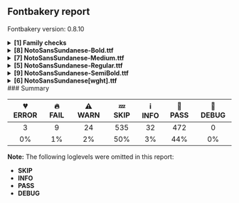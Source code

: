 ## Fontbakery report

Fontbakery version: 0.8.10

<details><summary><b>[1] Family checks</b></summary><div><details><summary>🔥 <b>FAIL:</b> Checking all files are in the same directory. (<a href="https://font-bakery.readthedocs.io/en/stable/fontbakery/profiles/universal.html#com.google.fonts/check/family/single_directory">com.google.fonts/check/family/single_directory</a>)</summary><div>


* 🔥 **FAIL** Not all fonts passed in the command line are in the same directory. This may lead to bad results as the tool will interpret all font files as belonging to a single font family. The detected directories are: ['fonts/NotoSansSundanese/googlefonts/ttf', 'fonts/NotoSansSundanese/googlefonts/variable-ttf'] [code: single-directory]
</div></details><br></div></details><details><summary><b>[8] NotoSansSundanese-Bold.ttf</b></summary><div><details><summary>🔥 <b>FAIL:</b> Checking font version fields (head and name table). (<a href="https://font-bakery.readthedocs.io/en/stable/fontbakery/profiles/head.html#com.google.fonts/check/font_version">com.google.fonts/check/font_version</a>)</summary><div>


* 🔥 **FAIL** head version is "2.00301" while name version string (for platform 3, encoding 1) is "Version 2.002; ttfautohint (v1.8.4.7-5d5b)". [code: mismatch]
</div></details><details><summary>🔥 <b>FAIL:</b> Check that texts shape as per expectation (<a href="https://font-bakery.readthedocs.io/en/stable/fontbakery/profiles/<Section: Shaping Checks>.html#com.google.fonts/check/shaping/regression">com.google.fonts/check/shaping/regression</a>)</summary><div>


* 🔥 **FAIL** qa/shaping_tests/sundanese.json: Expected and actual shaping not matching
<div class="shaping">


<style type="text/css">
    @font-face {font-family: "TestFont"; src: url(../../fonts/NotoSansSundanese/googlefonts/ttf/NotoSansSundanese-Bold.ttf);}
    .tf { font-family: "TestFont"; }
    .shaping pre { font-size: 1.2rem; }
    .shaping li {
        font-size: 1.2rem;
        border-top: 1px solid #ddd;
        padding: 12px;
        margin-top: 12px;
    }
    .shaping-svg {
        height: 100px;
        margin: 10px;
        transform: matrix(1, 0, 0, -1, 0, 0);
    }
</style>

<h4>qa/shaping_tests/sundanese.json: Expected and actual shaping not matching</h4>


</div>
<div class="shaping">

<li>Shaping did not match: <span class="tf">ᮓᮥᮑ ᮒᮨᮂᮞᮤᮖᮒ᮪ᮔ</span> (Attachments and spacing)</li>


<pre>Expected: uni1B93=0+712|uni1BA5=0@118,0+0|uni1B91=2+1077|space=3+260|uni1B92=4+861|uni1BA8=4@-176,30+0|uni1B82=4+387|uni1B9E=7+797|uni1BA4=7@-116,30+0|uni1B96=9+793|uni1B92=10+861|uni1BAA=10+264|uni1B94=12+721</pre>



<pre>Got     : uni1B93=0+890|uni1BA5=0@-60,0+0|uni1B91=2+1073|space=3+260|uni1B92=4+978|uni1BA8=4@-293,30+0|uni1B82=4+425|uni1B9E=7+860|uni1BA4=7@-179,30+0|uni1B96=9+849|uni1B92=10+978|uni1BAA=10+290|uni1B94=12+770</pre>



<pre>                    ^^^           ^^^                  ^                        ++            ^^^                ^^^           ^^^             ^^                ^ +             ++             ^^             ^^
</pre>


Got: <svg class="shaping-svg" xmlns="http://www.w3.org/2000/svg" viewBox="0 0 7373 2437" transform="matrix(1 0 0 -1 0 0)">
<path d="M-22.0,0.0L214.0,714.0L672.0,714.0L625.0,555.0L347.0,555.0L217.0,163.0L367.0,163.0L454.0,419.0L714.0,419.0L860.0,0.0L665.0,0.0L575.0,257.0L493.0,0.0L-22.0,0.0Z"  transform="translate(0, 868)"/>
<path d="M-505.0,-248.0L-452.0,-111.0L-554.0,-111.0L-554.0,-40.0L-342.0,-40.0L-424.0,-248.0L-505.0,-248.0Z"  transform="translate(830, 868)"/>
<path d="M35.0,0.0L218.0,555.0L10.0,555.0L63.0,714.0L455.0,714.0L272.0,159.0L401.0,159.0L506.0,474.0L645.0,474.0L788.0,245.0L896.0,565.0L728.0,565.0L712.0,519.0L530.0,519.0L593.0,714.0L1130.0,714.0L892.0,0.0L740.0,0.0L611.0,216.0L540.0,0.0L35.0,0.0Z"  transform="translate(890, 868)"/>
<path d=""  transform="translate(1963, 868)"/>
<path d="M13.0,0.0L140.0,377.0L9.0,377.0L62.0,536.0L380.0,536.0L253.0,159.0L360.0,159.0L540.0,714.0L727.0,714.0L669.0,536.0L992.0,536.0L816.0,0.0L628.0,0.0L751.0,377.0L617.0,377.0L493.0,0.0L13.0,0.0Z"  transform="translate(2223, 868)"/>
<path d="M-291.0,756.0L-426.0,990.0L-325.0,990.0L-248.0,848.0L-171.0,990.0L-70.0,990.0L-205.0,756.0L-291.0,756.0Z"  transform="translate(2908, 898)"/>
<path d="M81.0,0.0L-12.0,284.0L90.0,284.0L183.0,0.0L81.0,0.0ZM246.0,0.0L153.0,284.0L255.0,284.0L348.0,0.0L246.0,0.0Z"  transform="translate(3201, 868)"/>
<path d="M484.0,0.0L564.0,238.0L464.0,238.0L517.0,397.0L617.0,397.0L671.0,555.0L472.0,555.0L525.0,714.0L909.0,714.0L803.0,397.0L893.0,397.0L840.0,238.0L750.0,238.0L671.0,0.0L484.0,0.0ZM42.0,0.0L122.0,238.0L23.0,238.0L76.0,397.0L175.0,397.0L229.0,555.0L28.0,555.0L81.0,714.0L467.0,714.0L361.0,397.0L451.0,397.0L398.0,238.0L308.0,238.0L229.0,0.0L42.0,0.0Z"  transform="translate(3626, 868)"/>
<path d="M-246.0,742.0L-417.0,788.0L-399.0,858.0L-307.0,845.0L-271.0,927.0L-397.0,927.0L-397.0,1005.0L-146.0,1005.0L-246.0,742.0Z"  transform="translate(4307, 898)"/>
<path d="M58.0,0.0L240.0,555.0L45.0,555.0L98.0,714.0L473.0,714.0L290.0,163.0L544.0,163.0L726.0,714.0L906.0,714.0L670.0,0.0L58.0,0.0Z"  transform="translate(4486, 868)"/>
<path d="M13.0,0.0L140.0,377.0L9.0,377.0L62.0,536.0L380.0,536.0L253.0,159.0L360.0,159.0L540.0,714.0L727.0,714.0L669.0,536.0L992.0,536.0L816.0,0.0L628.0,0.0L751.0,377.0L617.0,377.0L493.0,0.0L13.0,0.0Z"  transform="translate(5335, 868)"/>
<path d="M127.0,-153.0Q98.0,-153.0 70.0,-146.0Q42.0,-139.0 23.5,-121.0Q5.0,-103.0 5.0,-71.0Q5.0,-33.0 30.5,-6.0Q56.0,21.0 91.0,49.0Q120.0,72.0 139.0,89.5Q158.0,107.0 158.0,123.0Q158.0,143.0 131.5,153.0Q105.0,163.0 25.0,163.0L-14.0,163.0L2.0,211.0L81.0,271.0L-20.0,271.0L8.0,349.0L239.0,349.0L239.0,302.0L143.0,222.0Q166.0,219.0 190.5,208.0Q215.0,197.0 231.5,176.5Q248.0,156.0 248.0,124.0Q248.0,88.0 228.0,62.0Q208.0,36.0 182.0,16.0Q151.0,-9.0 127.5,-27.5Q104.0,-46.0 104.0,-60.0Q104.0,-78.0 146.0,-78.0Q172.0,-78.0 196.5,-69.5Q221.0,-61.0 236.0,-53.0L258.0,-117.0Q230.0,-133.0 195.5,-143.0Q161.0,-153.0 127.0,-153.0Z"  transform="translate(6313, 868)"/>
<path d="M143.0,0.0L326.0,555.0L50.0,555.0L102.0,714.0L569.0,714.0L388.0,169.0L770.0,169.0L715.0,0.0L143.0,0.0Z"  transform="translate(6603, 868)"/>
</svg>
 Expected: <svg class="shaping-svg" xmlns="http://www.w3.org/2000/svg" viewBox="0 0 6733 2437" transform="matrix(1 0 0 -1 0 0)">
<path d="M-22.0,0.0L214.0,714.0L672.0,714.0L625.0,555.0L347.0,555.0L217.0,163.0L367.0,163.0L454.0,419.0L714.0,419.0L860.0,0.0L665.0,0.0L575.0,257.0L493.0,0.0L-22.0,0.0Z"  transform="translate(0, 868)"/>
<path d="M-505.0,-248.0L-452.0,-111.0L-554.0,-111.0L-554.0,-40.0L-342.0,-40.0L-424.0,-248.0L-505.0,-248.0Z"  transform="translate(830, 868)"/>
<path d="M35.0,0.0L218.0,555.0L10.0,555.0L63.0,714.0L455.0,714.0L272.0,159.0L401.0,159.0L506.0,474.0L645.0,474.0L788.0,245.0L896.0,565.0L728.0,565.0L712.0,519.0L530.0,519.0L593.0,714.0L1130.0,714.0L892.0,0.0L740.0,0.0L611.0,216.0L540.0,0.0L35.0,0.0Z"  transform="translate(712, 868)"/>
<path d=""  transform="translate(1789, 868)"/>
<path d="M13.0,0.0L140.0,377.0L9.0,377.0L62.0,536.0L380.0,536.0L253.0,159.0L360.0,159.0L540.0,714.0L727.0,714.0L669.0,536.0L992.0,536.0L816.0,0.0L628.0,0.0L751.0,377.0L617.0,377.0L493.0,0.0L13.0,0.0Z"  transform="translate(2049, 868)"/>
<path d="M-291.0,756.0L-426.0,990.0L-325.0,990.0L-248.0,848.0L-171.0,990.0L-70.0,990.0L-205.0,756.0L-291.0,756.0Z"  transform="translate(2734, 898)"/>
<path d="M81.0,0.0L-12.0,284.0L90.0,284.0L183.0,0.0L81.0,0.0ZM246.0,0.0L153.0,284.0L255.0,284.0L348.0,0.0L246.0,0.0Z"  transform="translate(2910, 868)"/>
<path d="M484.0,0.0L564.0,238.0L464.0,238.0L517.0,397.0L617.0,397.0L671.0,555.0L472.0,555.0L525.0,714.0L909.0,714.0L803.0,397.0L893.0,397.0L840.0,238.0L750.0,238.0L671.0,0.0L484.0,0.0ZM42.0,0.0L122.0,238.0L23.0,238.0L76.0,397.0L175.0,397.0L229.0,555.0L28.0,555.0L81.0,714.0L467.0,714.0L361.0,397.0L451.0,397.0L398.0,238.0L308.0,238.0L229.0,0.0L42.0,0.0Z"  transform="translate(3297, 868)"/>
<path d="M-246.0,742.0L-417.0,788.0L-399.0,858.0L-307.0,845.0L-271.0,927.0L-397.0,927.0L-397.0,1005.0L-146.0,1005.0L-246.0,742.0Z"  transform="translate(3978, 898)"/>
<path d="M58.0,0.0L240.0,555.0L45.0,555.0L98.0,714.0L473.0,714.0L290.0,163.0L544.0,163.0L726.0,714.0L906.0,714.0L670.0,0.0L58.0,0.0Z"  transform="translate(4094, 868)"/>
<path d="M13.0,0.0L140.0,377.0L9.0,377.0L62.0,536.0L380.0,536.0L253.0,159.0L360.0,159.0L540.0,714.0L727.0,714.0L669.0,536.0L992.0,536.0L816.0,0.0L628.0,0.0L751.0,377.0L617.0,377.0L493.0,0.0L13.0,0.0Z"  transform="translate(4887, 868)"/>
<path d="M127.0,-153.0Q98.0,-153.0 70.0,-146.0Q42.0,-139.0 23.5,-121.0Q5.0,-103.0 5.0,-71.0Q5.0,-33.0 30.5,-6.0Q56.0,21.0 91.0,49.0Q120.0,72.0 139.0,89.5Q158.0,107.0 158.0,123.0Q158.0,143.0 131.5,153.0Q105.0,163.0 25.0,163.0L-14.0,163.0L2.0,211.0L81.0,271.0L-20.0,271.0L8.0,349.0L239.0,349.0L239.0,302.0L143.0,222.0Q166.0,219.0 190.5,208.0Q215.0,197.0 231.5,176.5Q248.0,156.0 248.0,124.0Q248.0,88.0 228.0,62.0Q208.0,36.0 182.0,16.0Q151.0,-9.0 127.5,-27.5Q104.0,-46.0 104.0,-60.0Q104.0,-78.0 146.0,-78.0Q172.0,-78.0 196.5,-69.5Q221.0,-61.0 236.0,-53.0L258.0,-117.0Q230.0,-133.0 195.5,-143.0Q161.0,-153.0 127.0,-153.0Z"  transform="translate(5748, 868)"/>
<path d="M143.0,0.0L326.0,555.0L50.0,555.0L102.0,714.0L569.0,714.0L388.0,169.0L770.0,169.0L715.0,0.0L143.0,0.0Z"  transform="translate(6012, 868)"/>
</svg>


</div> [code: shaping-regression]
</div></details><details><summary>⚠ <b>WARN:</b> Ensure fonts have ScriptLangTags declared on the 'meta' table. (<a href="https://font-bakery.readthedocs.io/en/stable/fontbakery/profiles/googlefonts.html#com.google.fonts/check/meta/script_lang_tags">com.google.fonts/check/meta/script_lang_tags</a>)</summary><div>


* ⚠ **WARN** This font file does not have a 'meta' table. [code: lacks-meta-table]
</div></details><details><summary>⚠ <b>WARN:</b> Check font contains no unreachable glyphs (<a href="https://font-bakery.readthedocs.io/en/stable/fontbakery/profiles/universal.html#com.google.fonts/check/unreachable_glyphs">com.google.fonts/check/unreachable_glyphs</a>)</summary><div>


* ⚠ **WARN** The following glyphs could not be reached by codepoint or substitution rules:

	- uni00A0.1
 [code: unreachable-glyphs]
</div></details><details><summary>⚠ <b>WARN:</b> Check if each glyph has the recommended amount of contours. (<a href="https://font-bakery.readthedocs.io/en/stable/fontbakery/profiles/universal.html#com.google.fonts/check/contour_count">com.google.fonts/check/contour_count</a>)</summary><div>


* ⚠ **WARN** This check inspects the glyph outlines and detects the total number of contours in each of them. The expected values are infered from the typical ammounts of contours observed in a large collection of reference font families. The divergences listed below may simply indicate a significantly different design on some of your glyphs. On the other hand, some of these may flag actual bugs in the font such as glyphs mapped to an incorrect codepoint. Please consider reviewing the design and codepoint assignment of these to make sure they are correct.

The following glyphs do not have the recommended number of contours:

	- Glyph name: aogonek	Contours detected: 3	Expected: 2

	- Glyph name: uogonek	Contours detected: 2	Expected: 1

	- Glyph name: aogonek	Contours detected: 3	Expected: 2 

	- And Glyph name: uogonek	Contours detected: 2	Expected: 1
 [code: contour-count]
</div></details><details><summary>⚠ <b>WARN:</b> Are there any misaligned on-curve points? (<a href="https://font-bakery.readthedocs.io/en/stable/fontbakery/profiles/<Section: Outline Correctness Checks>.html#com.google.fonts/check/outline_alignment_miss">com.google.fonts/check/outline_alignment_miss</a>)</summary><div>


* ⚠ **WARN** The following glyphs have on-curve points which have potentially incorrect y coordinates:

	* numbersign (U+0023): X=236.0,Y=713.0 (should be at cap-height 714?)

	* numbersign (U+0023): X=343.0,Y=713.0 (should be at cap-height 714?)

	* numbersign (U+0023): X=440.0,Y=713.0 (should be at cap-height 714?)

	* numbersign (U+0023): X=545.0,Y=713.0 (should be at cap-height 714?)

	* six (U+0036): X=489.0,Y=715.0 (should be at cap-height 714?)

	* C (U+0043): X=482.0,Y=-1.0 (should be at baseline 0?)

	* G (U+0047): X=527.5,Y=1.0 (should be at baseline 0?)

	* G (U+0047): X=543.0,Y=712.0 (should be at cap-height 714?)

	* c (U+0063): X=394.5,Y=-0.5 (should be at baseline 0?)

	* e (U+0065): X=432.5,Y=-0.5 (should be at baseline 0?) 

	* And 63 more.

Use -F or --full-lists to disable shortening of long lists. [code: found-misalignments]
</div></details><details><summary>⚠ <b>WARN:</b> Are any segments inordinately short? (<a href="https://font-bakery.readthedocs.io/en/stable/fontbakery/profiles/<Section: Outline Correctness Checks>.html#com.google.fonts/check/outline_short_segments">com.google.fonts/check/outline_short_segments</a>)</summary><div>


* ⚠ **WARN** The following glyphs have segments which seem very short:

	* two (U+0032) contains a short segment L<<228.0,134.0>--<228.0,127.0>>

	* at (U+0040) contains a short segment B<<636.0,296.0>-<635.0,286.0>-<635.0,275.5>>

	* at (U+0040) contains a short segment B<<635.0,275.5>-<635.0,265.0>-<635.0,262.0>>

	* at (U+0040) contains a short segment B<<646.5,207.5>-<658.0,194.0>-<672.0,194.0>>

	* M (U+004D) contains a short segment L<<220.0,560.0>--<216.0,560.0>>

	* M (U+004D) contains a short segment L<<465.0,168.0>--<468.0,168.0>>

	* N (U+004E) contains a short segment L<<220.0,540.0>--<216.0,540.0>>

	* N (U+004E) contains a short segment L<<591.0,179.0>--<594.0,179.0>>

	* Q (U+0051) contains a short segment L<<409.0,-10.0>--<398.0,-10.0>>

	* W (U+0057) contains a short segment B<<516.0,375.0>-<513.0,386.0>-<508.5,408.0>> 

	* And 63 more.

Use -F or --full-lists to disable shortening of long lists. [code: found-short-segments]
</div></details><details><summary>⚠ <b>WARN:</b> Do outlines contain any jaggy segments? (<a href="https://font-bakery.readthedocs.io/en/stable/fontbakery/profiles/<Section: Outline Correctness Checks>.html#com.google.fonts/check/outline_jaggy_segments">com.google.fonts/check/outline_jaggy_segments</a>)</summary><div>


* ⚠ **WARN** The following glyphs have jaggy segments:

	* W (U+0057): B<<266.0,196.0>-<272.0,161.0>-<275.0,137.0>>/B<<275.0,137.0>-<278.0,162.0>-<284.0,196.5>> = 13.967789761532726

	* W (U+0057): B<<489.0,505.5>-<485.0,529.0>-<483.0,542.0>>/B<<483.0,542.0>-<482.0,529.0>-<477.5,505.5>> = 13.144867617550734

	* W (U+0057): B<<683.0,196.0>-<689.0,161.0>-<692.0,137.0>>/B<<692.0,137.0>-<695.0,162.0>-<701.0,196.5>> = 13.967789761532726

	* Wacute (U+1E82): B<<266.0,196.0>-<272.0,161.0>-<275.0,137.0>>/B<<275.0,137.0>-<278.0,162.0>-<284.0,196.5>> = 13.967789761532726

	* Wacute (U+1E82): B<<489.0,505.5>-<485.0,529.0>-<483.0,542.0>>/B<<483.0,542.0>-<482.0,529.0>-<477.5,505.5>> = 13.144867617550734

	* Wacute (U+1E82): B<<683.0,196.0>-<689.0,161.0>-<692.0,137.0>>/B<<692.0,137.0>-<695.0,162.0>-<701.0,196.5>> = 13.967789761532726

	* Wcircumflex (U+0174): B<<266.0,196.0>-<272.0,161.0>-<275.0,137.0>>/B<<275.0,137.0>-<278.0,162.0>-<284.0,196.5>> = 13.967789761532726

	* Wcircumflex (U+0174): B<<489.0,505.5>-<485.0,529.0>-<483.0,542.0>>/B<<483.0,542.0>-<482.0,529.0>-<477.5,505.5>> = 13.144867617550734

	* Wcircumflex (U+0174): B<<683.0,196.0>-<689.0,161.0>-<692.0,137.0>>/B<<692.0,137.0>-<695.0,162.0>-<701.0,196.5>> = 13.967789761532726

	* Wdieresis (U+1E84): B<<266.0,196.0>-<272.0,161.0>-<275.0,137.0>>/B<<275.0,137.0>-<278.0,162.0>-<284.0,196.5>> = 13.967789761532726 

	* And 6 more.

Use -F or --full-lists to disable shortening of long lists. [code: found-jaggy-segments]
</div></details><br></div></details><details><summary><b>[7] NotoSansSundanese-Medium.ttf</b></summary><div><details><summary>🔥 <b>FAIL:</b> Checking font version fields (head and name table). (<a href="https://font-bakery.readthedocs.io/en/stable/fontbakery/profiles/head.html#com.google.fonts/check/font_version">com.google.fonts/check/font_version</a>)</summary><div>


* 🔥 **FAIL** head version is "2.00301" while name version string (for platform 3, encoding 1) is "Version 2.002; ttfautohint (v1.8.4.7-5d5b)". [code: mismatch]
</div></details><details><summary>🔥 <b>FAIL:</b> Check that texts shape as per expectation (<a href="https://font-bakery.readthedocs.io/en/stable/fontbakery/profiles/<Section: Shaping Checks>.html#com.google.fonts/check/shaping/regression">com.google.fonts/check/shaping/regression</a>)</summary><div>


* 🔥 **FAIL** qa/shaping_tests/sundanese.json: Expected and actual shaping not matching
<div class="shaping">


<style type="text/css">
    @font-face {font-family: "TestFont"; src: url(../../fonts/NotoSansSundanese/googlefonts/ttf/NotoSansSundanese-Medium.ttf);}
    .tf { font-family: "TestFont"; }
    .shaping pre { font-size: 1.2rem; }
    .shaping li {
        font-size: 1.2rem;
        border-top: 1px solid #ddd;
        padding: 12px;
        margin-top: 12px;
    }
    .shaping-svg {
        height: 100px;
        margin: 10px;
        transform: matrix(1, 0, 0, -1, 0, 0);
    }
</style>

<h4>qa/shaping_tests/sundanese.json: Expected and actual shaping not matching</h4>


</div>
<div class="shaping">

<li>Shaping did not match: <span class="tf">ᮓᮥᮑ ᮒᮨᮂᮞᮤᮖᮒ᮪ᮔ</span> (Attachments and spacing)</li>


<pre>Expected: uni1B93=0+712|uni1BA5=0@118,0+0|uni1B91=2+1077|space=3+260|uni1B92=4+861|uni1BA8=4@-176,30+0|uni1B82=4+387|uni1B9E=7+797|uni1BA4=7@-116,30+0|uni1B96=9+793|uni1B92=10+861|uni1BAA=10+264|uni1B94=12+721</pre>



<pre>Got     : uni1B93=0+740|uni1BA5=0@90,0+0|uni1B91=2+1076|space=3+260|uni1B92=4+879|uni1BA8=4@-194,30+0|uni1B82=4+393|uni1B9E=7+807|uni1BA4=7@-126,30+0|uni1B96=9+802|uni1B92=10+879|uni1BAA=10+268|uni1B94=12+729</pre>



<pre>                     ^^           ^^^                  ^                        ^^             ^^                 ^^           ^^              ^                 ^^^             ^^              ^              ^
</pre>


Got: <svg class="shaping-svg" xmlns="http://www.w3.org/2000/svg" viewBox="0 0 6833 2437" transform="matrix(1 0 0 -1 0 0)">
<path d="M-22.0,0.0L214.0,714.0L538.0,714.0L509.0,622.0L294.0,622.0L119.0,92.0L317.0,92.0L430.0,415.0L549.0,415.0L693.0,0.0L582.0,0.0L488.0,280.0L397.0,0.0L-22.0,0.0Z"  transform="translate(0, 868)"/>
<path d="M-485.0,-248.0L-428.0,-103.0L-541.0,-103.0L-541.0,-51.0L-346.0,-51.0L-424.0,-248.0L-485.0,-248.0Z"  transform="translate(830, 868)"/>
<path d="M76.0,0.0L282.0,622.0L66.0,622.0L96.0,714.0L423.0,714.0L217.0,92.0L404.0,92.0L531.0,474.0L589.0,474.0L817.0,152.0L976.0,624.0L698.0,624.0L682.0,578.0L573.0,578.0L618.0,714.0L1117.0,714.0L879.0,0.0L802.0,0.0L585.0,306.0L484.0,0.0L76.0,0.0Z"  transform="translate(740, 868)"/>
<path d=""  transform="translate(1816, 868)"/>
<path d="M30.0,0.0L180.0,444.0L32.0,444.0L62.0,536.0L321.0,536.0L171.0,92.0L329.0,92.0L532.0,714.0L643.0,714.0L585.0,536.0L874.0,536.0L698.0,0.0L586.0,0.0L731.0,444.0L555.0,444.0L409.0,0.0L30.0,0.0Z"  transform="translate(2076, 868)"/>
<path d="M-266.0,756.0L-392.0,960.0L-317.0,960.0L-240.0,830.0L-163.0,960.0L-87.0,960.0L-213.0,756.0L-266.0,756.0Z"  transform="translate(2761, 898)"/>
<path d="M98.0,0.0L-1.0,284.0L71.0,284.0L170.0,0.0L98.0,0.0ZM238.0,0.0L139.0,284.0L211.0,284.0L310.0,0.0L238.0,0.0Z"  transform="translate(2955, 868)"/>
<path d="M494.0,0.0L597.0,305.0L477.0,305.0L507.0,397.0L627.0,397.0L704.0,622.0L478.0,622.0L508.0,714.0L843.0,714.0L737.0,397.0L850.0,397.0L820.0,305.0L707.0,305.0L605.0,0.0L494.0,0.0ZM84.0,0.0L187.0,305.0L67.0,305.0L97.0,397.0L217.0,397.0L294.0,622.0L68.0,622.0L98.0,714.0L433.0,714.0L327.0,397.0L440.0,397.0L410.0,305.0L297.0,305.0L195.0,0.0L84.0,0.0Z"  transform="translate(3348, 868)"/>
<path d="M-231.0,752.0L-377.0,791.0L-366.0,842.0L-269.0,828.0L-233.0,919.0L-364.0,919.0L-364.0,971.0L-147.0,971.0L-231.0,752.0Z"  transform="translate(4029, 898)"/>
<path d="M88.0,0.0L292.0,622.0L70.0,622.0L101.0,714.0L435.0,714.0L229.0,92.0L524.0,92.0L731.0,714.0L841.0,714.0L605.0,0.0L88.0,0.0Z"  transform="translate(4155, 868)"/>
<path d="M30.0,0.0L180.0,444.0L32.0,444.0L62.0,536.0L321.0,536.0L171.0,92.0L329.0,92.0L532.0,714.0L643.0,714.0L585.0,536.0L874.0,536.0L698.0,0.0L586.0,0.0L731.0,444.0L555.0,444.0L409.0,0.0L30.0,0.0Z"  transform="translate(4957, 868)"/>
<path d="M110.0,-131.0Q67.0,-131.0 34.5,-116.0Q2.0,-101.0 2.0,-60.0Q2.0,-29.0 25.0,-5.0Q48.0,19.0 77.0,43.0Q103.0,65.0 123.5,85.5Q144.0,106.0 144.0,126.0Q144.0,158.0 111.0,170.0Q78.0,182.0 14.0,182.0L-12.0,182.0L-2.0,213.0L79.0,282.0L-20.0,282.0L-3.0,332.0L195.0,332.0L195.0,307.0L97.0,222.0Q147.0,217.0 179.0,194.0Q211.0,171.0 211.0,127.0Q211.0,87.0 190.5,65.5Q170.0,44.0 147.0,23.0Q120.0,-1.0 96.5,-19.5Q73.0,-38.0 73.0,-53.0Q73.0,-64.0 82.5,-70.5Q92.0,-77.0 116.0,-77.0Q147.0,-77.0 170.5,-68.0Q194.0,-59.0 204.0,-53.0L222.0,-103.0Q199.0,-117.0 167.5,-124.0Q136.0,-131.0 110.0,-131.0Z"  transform="translate(5836, 868)"/>
<path d="M160.0,0.0L365.0,622.0L72.0,622.0L102.0,714.0L509.0,714.0L304.0,93.0L695.0,93.0L664.0,0.0L160.0,0.0Z"  transform="translate(6104, 868)"/>
</svg>
 Expected: <svg class="shaping-svg" xmlns="http://www.w3.org/2000/svg" viewBox="0 0 6733 2437" transform="matrix(1 0 0 -1 0 0)">
<path d="M-22.0,0.0L214.0,714.0L538.0,714.0L509.0,622.0L294.0,622.0L119.0,92.0L317.0,92.0L430.0,415.0L549.0,415.0L693.0,0.0L582.0,0.0L488.0,280.0L397.0,0.0L-22.0,0.0Z"  transform="translate(0, 868)"/>
<path d="M-485.0,-248.0L-428.0,-103.0L-541.0,-103.0L-541.0,-51.0L-346.0,-51.0L-424.0,-248.0L-485.0,-248.0Z"  transform="translate(830, 868)"/>
<path d="M76.0,0.0L282.0,622.0L66.0,622.0L96.0,714.0L423.0,714.0L217.0,92.0L404.0,92.0L531.0,474.0L589.0,474.0L817.0,152.0L976.0,624.0L698.0,624.0L682.0,578.0L573.0,578.0L618.0,714.0L1117.0,714.0L879.0,0.0L802.0,0.0L585.0,306.0L484.0,0.0L76.0,0.0Z"  transform="translate(712, 868)"/>
<path d=""  transform="translate(1789, 868)"/>
<path d="M30.0,0.0L180.0,444.0L32.0,444.0L62.0,536.0L321.0,536.0L171.0,92.0L329.0,92.0L532.0,714.0L643.0,714.0L585.0,536.0L874.0,536.0L698.0,0.0L586.0,0.0L731.0,444.0L555.0,444.0L409.0,0.0L30.0,0.0Z"  transform="translate(2049, 868)"/>
<path d="M-266.0,756.0L-392.0,960.0L-317.0,960.0L-240.0,830.0L-163.0,960.0L-87.0,960.0L-213.0,756.0L-266.0,756.0Z"  transform="translate(2734, 898)"/>
<path d="M98.0,0.0L-1.0,284.0L71.0,284.0L170.0,0.0L98.0,0.0ZM238.0,0.0L139.0,284.0L211.0,284.0L310.0,0.0L238.0,0.0Z"  transform="translate(2910, 868)"/>
<path d="M494.0,0.0L597.0,305.0L477.0,305.0L507.0,397.0L627.0,397.0L704.0,622.0L478.0,622.0L508.0,714.0L843.0,714.0L737.0,397.0L850.0,397.0L820.0,305.0L707.0,305.0L605.0,0.0L494.0,0.0ZM84.0,0.0L187.0,305.0L67.0,305.0L97.0,397.0L217.0,397.0L294.0,622.0L68.0,622.0L98.0,714.0L433.0,714.0L327.0,397.0L440.0,397.0L410.0,305.0L297.0,305.0L195.0,0.0L84.0,0.0Z"  transform="translate(3297, 868)"/>
<path d="M-231.0,752.0L-377.0,791.0L-366.0,842.0L-269.0,828.0L-233.0,919.0L-364.0,919.0L-364.0,971.0L-147.0,971.0L-231.0,752.0Z"  transform="translate(3978, 898)"/>
<path d="M88.0,0.0L292.0,622.0L70.0,622.0L101.0,714.0L435.0,714.0L229.0,92.0L524.0,92.0L731.0,714.0L841.0,714.0L605.0,0.0L88.0,0.0Z"  transform="translate(4094, 868)"/>
<path d="M30.0,0.0L180.0,444.0L32.0,444.0L62.0,536.0L321.0,536.0L171.0,92.0L329.0,92.0L532.0,714.0L643.0,714.0L585.0,536.0L874.0,536.0L698.0,0.0L586.0,0.0L731.0,444.0L555.0,444.0L409.0,0.0L30.0,0.0Z"  transform="translate(4887, 868)"/>
<path d="M110.0,-131.0Q67.0,-131.0 34.5,-116.0Q2.0,-101.0 2.0,-60.0Q2.0,-29.0 25.0,-5.0Q48.0,19.0 77.0,43.0Q103.0,65.0 123.5,85.5Q144.0,106.0 144.0,126.0Q144.0,158.0 111.0,170.0Q78.0,182.0 14.0,182.0L-12.0,182.0L-2.0,213.0L79.0,282.0L-20.0,282.0L-3.0,332.0L195.0,332.0L195.0,307.0L97.0,222.0Q147.0,217.0 179.0,194.0Q211.0,171.0 211.0,127.0Q211.0,87.0 190.5,65.5Q170.0,44.0 147.0,23.0Q120.0,-1.0 96.5,-19.5Q73.0,-38.0 73.0,-53.0Q73.0,-64.0 82.5,-70.5Q92.0,-77.0 116.0,-77.0Q147.0,-77.0 170.5,-68.0Q194.0,-59.0 204.0,-53.0L222.0,-103.0Q199.0,-117.0 167.5,-124.0Q136.0,-131.0 110.0,-131.0Z"  transform="translate(5748, 868)"/>
<path d="M160.0,0.0L365.0,622.0L72.0,622.0L102.0,714.0L509.0,714.0L304.0,93.0L695.0,93.0L664.0,0.0L160.0,0.0Z"  transform="translate(6012, 868)"/>
</svg>


</div> [code: shaping-regression]
</div></details><details><summary>⚠ <b>WARN:</b> Combined length of family and style must not exceed 27 characters. (<a href="https://font-bakery.readthedocs.io/en/stable/fontbakery/profiles/googlefonts.html#com.google.fonts/check/name/family_and_style_max_length">com.google.fonts/check/name/family_and_style_max_length</a>)</summary><div>


* ⚠ **WARN** The combined length of family and style exceeds 27 chars in the following 'WINDOWS' entries:
 FONT_FAMILY_NAME = 'Noto Sans Sundanese Medium' / SUBFAMILY_NAME = 'Regular'

Please take a look at the conversation at https://github.com/googlefonts/fontbakery/issues/2179 in order to understand the reasoning behind these name table records max-length criteria. [code: too-long]
</div></details><details><summary>⚠ <b>WARN:</b> Ensure fonts have ScriptLangTags declared on the 'meta' table. (<a href="https://font-bakery.readthedocs.io/en/stable/fontbakery/profiles/googlefonts.html#com.google.fonts/check/meta/script_lang_tags">com.google.fonts/check/meta/script_lang_tags</a>)</summary><div>


* ⚠ **WARN** This font file does not have a 'meta' table. [code: lacks-meta-table]
</div></details><details><summary>⚠ <b>WARN:</b> Check font contains no unreachable glyphs (<a href="https://font-bakery.readthedocs.io/en/stable/fontbakery/profiles/universal.html#com.google.fonts/check/unreachable_glyphs">com.google.fonts/check/unreachable_glyphs</a>)</summary><div>


* ⚠ **WARN** The following glyphs could not be reached by codepoint or substitution rules:

	- uni00A0.1
 [code: unreachable-glyphs]
</div></details><details><summary>⚠ <b>WARN:</b> Check if each glyph has the recommended amount of contours. (<a href="https://font-bakery.readthedocs.io/en/stable/fontbakery/profiles/universal.html#com.google.fonts/check/contour_count">com.google.fonts/check/contour_count</a>)</summary><div>


* ⚠ **WARN** This check inspects the glyph outlines and detects the total number of contours in each of them. The expected values are infered from the typical ammounts of contours observed in a large collection of reference font families. The divergences listed below may simply indicate a significantly different design on some of your glyphs. On the other hand, some of these may flag actual bugs in the font such as glyphs mapped to an incorrect codepoint. Please consider reviewing the design and codepoint assignment of these to make sure they are correct.

The following glyphs do not have the recommended number of contours:

	- Glyph name: aogonek	Contours detected: 3	Expected: 2

	- Glyph name: uogonek	Contours detected: 2	Expected: 1

	- Glyph name: aogonek	Contours detected: 3	Expected: 2 

	- And Glyph name: uogonek	Contours detected: 2	Expected: 1
 [code: contour-count]
</div></details><details><summary>⚠ <b>WARN:</b> Are any segments inordinately short? (<a href="https://font-bakery.readthedocs.io/en/stable/fontbakery/profiles/<Section: Outline Correctness Checks>.html#com.google.fonts/check/outline_short_segments">com.google.fonts/check/outline_short_segments</a>)</summary><div>


* ⚠ **WARN** The following glyphs have segments which seem very short:

	* two (U+0032) contains a short segment L<<170.0,92.0>--<170.0,87.0>>

	* at (U+0040) contains a short segment B<<617.0,293.0>-<616.0,277.0>-<616.0,269.0>>

	* at (U+0040) contains a short segment B<<616.0,269.0>-<616.0,261.0>-<616.0,258.0>>

	* M (U+004D) contains a short segment L<<184.0,616.0>--<180.0,616.0>>

	* M (U+004D) contains a short segment L<<452.0,135.0>--<456.0,135.0>>

	* N (U+004E) contains a short segment L<<183.0,585.0>--<179.0,585.0>>

	* N (U+004E) contains a short segment L<<583.0,132.0>--<587.0,132.0>>

	* Q (U+0051) contains a short segment B<<415.0,-9.0>-<409.0,-9.0>-<403.5,-9.5>>

	* Q (U+0051) contains a short segment B<<403.5,-9.5>-<398.0,-10.0>-<392.0,-10.0>>

	* a (U+0061) contains a short segment L<<399.0,76.0>--<395.0,76.0>> 

	* And 62 more.

Use -F or --full-lists to disable shortening of long lists. [code: found-short-segments]
</div></details><br></div></details><details><summary><b>[5] NotoSansSundanese-Regular.ttf</b></summary><div><details><summary>🔥 <b>FAIL:</b> Checking font version fields (head and name table). (<a href="https://font-bakery.readthedocs.io/en/stable/fontbakery/profiles/head.html#com.google.fonts/check/font_version">com.google.fonts/check/font_version</a>)</summary><div>


* 🔥 **FAIL** head version is "2.00301" while name version string (for platform 3, encoding 1) is "Version 2.002; ttfautohint (v1.8.4.7-5d5b)". [code: mismatch]
</div></details><details><summary>⚠ <b>WARN:</b> Ensure fonts have ScriptLangTags declared on the 'meta' table. (<a href="https://font-bakery.readthedocs.io/en/stable/fontbakery/profiles/googlefonts.html#com.google.fonts/check/meta/script_lang_tags">com.google.fonts/check/meta/script_lang_tags</a>)</summary><div>


* ⚠ **WARN** This font file does not have a 'meta' table. [code: lacks-meta-table]
</div></details><details><summary>⚠ <b>WARN:</b> Check font contains no unreachable glyphs (<a href="https://font-bakery.readthedocs.io/en/stable/fontbakery/profiles/universal.html#com.google.fonts/check/unreachable_glyphs">com.google.fonts/check/unreachable_glyphs</a>)</summary><div>


* ⚠ **WARN** The following glyphs could not be reached by codepoint or substitution rules:

	- uni00A0.1
 [code: unreachable-glyphs]
</div></details><details><summary>⚠ <b>WARN:</b> Check if each glyph has the recommended amount of contours. (<a href="https://font-bakery.readthedocs.io/en/stable/fontbakery/profiles/universal.html#com.google.fonts/check/contour_count">com.google.fonts/check/contour_count</a>)</summary><div>


* ⚠ **WARN** This check inspects the glyph outlines and detects the total number of contours in each of them. The expected values are infered from the typical ammounts of contours observed in a large collection of reference font families. The divergences listed below may simply indicate a significantly different design on some of your glyphs. On the other hand, some of these may flag actual bugs in the font such as glyphs mapped to an incorrect codepoint. Please consider reviewing the design and codepoint assignment of these to make sure they are correct.

The following glyphs do not have the recommended number of contours:

	- Glyph name: aogonek	Contours detected: 3	Expected: 2

	- Glyph name: uogonek	Contours detected: 2	Expected: 1

	- Glyph name: aogonek	Contours detected: 3	Expected: 2 

	- And Glyph name: uogonek	Contours detected: 2	Expected: 1
 [code: contour-count]
</div></details><details><summary>⚠ <b>WARN:</b> Are any segments inordinately short? (<a href="https://font-bakery.readthedocs.io/en/stable/fontbakery/profiles/<Section: Outline Correctness Checks>.html#com.google.fonts/check/outline_short_segments">com.google.fonts/check/outline_short_segments</a>)</summary><div>


* ⚠ **WARN** The following glyphs have segments which seem very short:

	* two (U+0032) contains a short segment L<<159.0,84.0>--<159.0,80.0>>

	* at (U+0040) contains a short segment B<<613.0,293.0>-<612.0,275.0>-<612.0,267.5>>

	* at (U+0040) contains a short segment B<<612.0,267.5>-<612.0,260.0>-<612.0,257.0>>

	* M (U+004D) contains a short segment L<<177.0,626.0>--<173.0,626.0>>

	* M (U+004D) contains a short segment L<<450.0,129.0>--<454.0,129.0>>

	* N (U+004E) contains a short segment L<<176.0,593.0>--<172.0,593.0>>

	* N (U+004E) contains a short segment L<<582.0,123.0>--<586.0,123.0>>

	* Q (U+0051) contains a short segment B<<416.0,-9.0>-<410.0,-9.0>-<403.5,-9.5>>

	* Q (U+0051) contains a short segment B<<403.5,-9.5>-<397.0,-10.0>-<391.0,-10.0>>

	* W (U+0057) contains a short segment B<<468.0,577.5>-<463.0,600.0>-<461.0,609.0>> 

	* And 66 more.

Use -F or --full-lists to disable shortening of long lists. [code: found-short-segments]
</div></details><br></div></details><details><summary><b>[9] NotoSansSundanese-SemiBold.ttf</b></summary><div><details><summary>🔥 <b>FAIL:</b> Checking font version fields (head and name table). (<a href="https://font-bakery.readthedocs.io/en/stable/fontbakery/profiles/head.html#com.google.fonts/check/font_version">com.google.fonts/check/font_version</a>)</summary><div>


* 🔥 **FAIL** head version is "2.00301" while name version string (for platform 3, encoding 1) is "Version 2.002; ttfautohint (v1.8.4.7-5d5b)". [code: mismatch]
</div></details><details><summary>🔥 <b>FAIL:</b> Check that texts shape as per expectation (<a href="https://font-bakery.readthedocs.io/en/stable/fontbakery/profiles/<Section: Shaping Checks>.html#com.google.fonts/check/shaping/regression">com.google.fonts/check/shaping/regression</a>)</summary><div>


* 🔥 **FAIL** qa/shaping_tests/sundanese.json: Expected and actual shaping not matching
<div class="shaping">


<style type="text/css">
    @font-face {font-family: "TestFont"; src: url(../../fonts/NotoSansSundanese/googlefonts/ttf/NotoSansSundanese-SemiBold.ttf);}
    .tf { font-family: "TestFont"; }
    .shaping pre { font-size: 1.2rem; }
    .shaping li {
        font-size: 1.2rem;
        border-top: 1px solid #ddd;
        padding: 12px;
        margin-top: 12px;
    }
    .shaping-svg {
        height: 100px;
        margin: 10px;
        transform: matrix(1, 0, 0, -1, 0, 0);
    }
</style>

<h4>qa/shaping_tests/sundanese.json: Expected and actual shaping not matching</h4>


</div>
<div class="shaping">

<li>Shaping did not match: <span class="tf">ᮓᮥᮑ ᮒᮨᮂᮞᮤᮖᮒ᮪ᮔ</span> (Attachments and spacing)</li>


<pre>Expected: uni1B93=0+712|uni1BA5=0@118,0+0|uni1B91=2+1077|space=3+260|uni1B92=4+861|uni1BA8=4@-176,30+0|uni1B82=4+387|uni1B9E=7+797|uni1BA4=7@-116,30+0|uni1B96=9+793|uni1B92=10+861|uni1BAA=10+264|uni1B94=12+721</pre>



<pre>Got     : uni1B93=0+810|uni1BA5=0@20,0+0|uni1B91=2+1075|space=3+260|uni1B92=4+925|uni1BA8=4@-240,30+0|uni1B82=4+408|uni1B9E=7+832|uni1BA4=7@-151,30+0|uni1B96=9+824|uni1B92=10+925|uni1BAA=10+278|uni1B94=12+748</pre>



<pre>                    ^ ^           ^^^                  ^                       ^^^            ^^^                ^ +           ^^^              +                ^^^            ^^^             ^^             ^^
</pre>


Got: <svg class="shaping-svg" xmlns="http://www.w3.org/2000/svg" viewBox="0 0 7085 2437" transform="matrix(1 0 0 -1 0 0)">
<path d="M-22.0,0.0L214.0,714.0L600.0,714.0L563.0,591.0L319.0,591.0L165.0,125.0L340.0,125.0L441.0,417.0L626.0,417.0L771.0,0.0L621.0,0.0L529.0,269.0L442.0,0.0L-22.0,0.0Z"  transform="translate(0, 868)"/>
<path d="M-494.0,-248.0L-439.0,-106.0L-547.0,-106.0L-547.0,-46.0L-344.0,-46.0L-424.0,-248.0L-494.0,-248.0Z"  transform="translate(830, 868)"/>
<path d="M57.0,0.0L252.0,591.0L40.0,591.0L81.0,714.0L438.0,714.0L243.0,123.0L402.0,123.0L520.0,474.0L615.0,474.0L803.0,195.0L939.0,597.0L712.0,597.0L696.0,551.0L553.0,551.0L607.0,714.0L1123.0,714.0L885.0,0.0L773.0,0.0L597.0,264.0L510.0,0.0L57.0,0.0Z"  transform="translate(810, 868)"/>
<path d=""  transform="translate(1885, 868)"/>
<path d="M22.0,0.0L161.0,413.0L21.0,413.0L62.0,536.0L348.0,536.0L209.0,123.0L343.0,123.0L535.0,714.0L682.0,714.0L624.0,536.0L929.0,536.0L753.0,0.0L605.0,0.0L740.0,413.0L584.0,413.0L448.0,0.0L22.0,0.0Z"  transform="translate(2145, 868)"/>
<path d="M-277.0,756.0L-408.0,974.0L-320.0,974.0L-243.0,839.0L-166.0,974.0L-79.0,974.0L-210.0,756.0L-277.0,756.0Z"  transform="translate(2830, 898)"/>
<path d="M90.0,0.0L-6.0,284.0L80.0,284.0L176.0,0.0L90.0,0.0ZM241.0,0.0L145.0,284.0L232.0,284.0L328.0,0.0L241.0,0.0Z"  transform="translate(3070, 868)"/>
<path d="M489.0,0.0L582.0,274.0L471.0,274.0L512.0,397.0L622.0,397.0L689.0,591.0L475.0,591.0L516.0,714.0L874.0,714.0L768.0,397.0L870.0,397.0L829.0,274.0L727.0,274.0L636.0,0.0L489.0,0.0ZM65.0,0.0L157.0,274.0L46.0,274.0L87.0,397.0L198.0,397.0L264.0,591.0L49.0,591.0L90.0,714.0L449.0,714.0L343.0,397.0L445.0,397.0L404.0,274.0L302.0,274.0L211.0,0.0L65.0,0.0Z"  transform="translate(3478, 868)"/>
<path d="M-238.0,747.0L-395.0,789.0L-381.0,849.0L-287.0,836.0L-251.0,922.0L-379.0,922.0L-379.0,987.0L-146.0,987.0L-238.0,747.0Z"  transform="translate(4159, 898)"/>
<path d="M74.0,0.0L268.0,591.0L59.0,591.0L99.0,714.0L453.0,714.0L258.0,125.0L533.0,125.0L729.0,714.0L871.0,714.0L635.0,0.0L74.0,0.0Z"  transform="translate(4310, 868)"/>
<path d="M22.0,0.0L161.0,413.0L21.0,413.0L62.0,536.0L348.0,536.0L209.0,123.0L343.0,123.0L535.0,714.0L682.0,714.0L624.0,536.0L929.0,536.0L753.0,0.0L605.0,0.0L740.0,413.0L584.0,413.0L448.0,0.0L22.0,0.0Z"  transform="translate(5134, 868)"/>
<path d="M118.0,-141.0Q89.0,-141.0 63.0,-134.5Q37.0,-128.0 20.5,-111.5Q4.0,-95.0 4.0,-65.0Q4.0,-31.0 28.0,-5.5Q52.0,20.0 83.0,46.0Q110.0,68.0 130.0,87.5Q150.0,107.0 150.0,125.0Q150.0,151.0 120.0,162.0Q90.0,173.0 19.0,173.0L-13.0,173.0L0.0,212.0L80.0,277.0L-20.0,277.0L2.0,340.0L216.0,340.0L216.0,305.0L118.0,222.0Q161.0,217.0 194.5,194.5Q228.0,172.0 228.0,125.0Q228.0,88.0 207.5,64.0Q187.0,40.0 163.0,20.0Q134.0,-5.0 110.5,-23.5Q87.0,-42.0 87.0,-56.0Q87.0,-78.0 130.0,-78.0Q159.0,-78.0 183.0,-69.0Q207.0,-60.0 219.0,-53.0L239.0,-109.0Q214.0,-124.0 180.5,-132.5Q147.0,-141.0 118.0,-141.0Z"  transform="translate(6059, 868)"/>
<path d="M152.0,0.0L347.0,591.0L62.0,591.0L102.0,714.0L537.0,714.0L343.0,128.0L730.0,128.0L688.0,0.0L152.0,0.0Z"  transform="translate(6337, 868)"/>
</svg>
 Expected: <svg class="shaping-svg" xmlns="http://www.w3.org/2000/svg" viewBox="0 0 6733 2437" transform="matrix(1 0 0 -1 0 0)">
<path d="M-22.0,0.0L214.0,714.0L600.0,714.0L563.0,591.0L319.0,591.0L165.0,125.0L340.0,125.0L441.0,417.0L626.0,417.0L771.0,0.0L621.0,0.0L529.0,269.0L442.0,0.0L-22.0,0.0Z"  transform="translate(0, 868)"/>
<path d="M-494.0,-248.0L-439.0,-106.0L-547.0,-106.0L-547.0,-46.0L-344.0,-46.0L-424.0,-248.0L-494.0,-248.0Z"  transform="translate(830, 868)"/>
<path d="M57.0,0.0L252.0,591.0L40.0,591.0L81.0,714.0L438.0,714.0L243.0,123.0L402.0,123.0L520.0,474.0L615.0,474.0L803.0,195.0L939.0,597.0L712.0,597.0L696.0,551.0L553.0,551.0L607.0,714.0L1123.0,714.0L885.0,0.0L773.0,0.0L597.0,264.0L510.0,0.0L57.0,0.0Z"  transform="translate(712, 868)"/>
<path d=""  transform="translate(1789, 868)"/>
<path d="M22.0,0.0L161.0,413.0L21.0,413.0L62.0,536.0L348.0,536.0L209.0,123.0L343.0,123.0L535.0,714.0L682.0,714.0L624.0,536.0L929.0,536.0L753.0,0.0L605.0,0.0L740.0,413.0L584.0,413.0L448.0,0.0L22.0,0.0Z"  transform="translate(2049, 868)"/>
<path d="M-277.0,756.0L-408.0,974.0L-320.0,974.0L-243.0,839.0L-166.0,974.0L-79.0,974.0L-210.0,756.0L-277.0,756.0Z"  transform="translate(2734, 898)"/>
<path d="M90.0,0.0L-6.0,284.0L80.0,284.0L176.0,0.0L90.0,0.0ZM241.0,0.0L145.0,284.0L232.0,284.0L328.0,0.0L241.0,0.0Z"  transform="translate(2910, 868)"/>
<path d="M489.0,0.0L582.0,274.0L471.0,274.0L512.0,397.0L622.0,397.0L689.0,591.0L475.0,591.0L516.0,714.0L874.0,714.0L768.0,397.0L870.0,397.0L829.0,274.0L727.0,274.0L636.0,0.0L489.0,0.0ZM65.0,0.0L157.0,274.0L46.0,274.0L87.0,397.0L198.0,397.0L264.0,591.0L49.0,591.0L90.0,714.0L449.0,714.0L343.0,397.0L445.0,397.0L404.0,274.0L302.0,274.0L211.0,0.0L65.0,0.0Z"  transform="translate(3297, 868)"/>
<path d="M-238.0,747.0L-395.0,789.0L-381.0,849.0L-287.0,836.0L-251.0,922.0L-379.0,922.0L-379.0,987.0L-146.0,987.0L-238.0,747.0Z"  transform="translate(3978, 898)"/>
<path d="M74.0,0.0L268.0,591.0L59.0,591.0L99.0,714.0L453.0,714.0L258.0,125.0L533.0,125.0L729.0,714.0L871.0,714.0L635.0,0.0L74.0,0.0Z"  transform="translate(4094, 868)"/>
<path d="M22.0,0.0L161.0,413.0L21.0,413.0L62.0,536.0L348.0,536.0L209.0,123.0L343.0,123.0L535.0,714.0L682.0,714.0L624.0,536.0L929.0,536.0L753.0,0.0L605.0,0.0L740.0,413.0L584.0,413.0L448.0,0.0L22.0,0.0Z"  transform="translate(4887, 868)"/>
<path d="M118.0,-141.0Q89.0,-141.0 63.0,-134.5Q37.0,-128.0 20.5,-111.5Q4.0,-95.0 4.0,-65.0Q4.0,-31.0 28.0,-5.5Q52.0,20.0 83.0,46.0Q110.0,68.0 130.0,87.5Q150.0,107.0 150.0,125.0Q150.0,151.0 120.0,162.0Q90.0,173.0 19.0,173.0L-13.0,173.0L0.0,212.0L80.0,277.0L-20.0,277.0L2.0,340.0L216.0,340.0L216.0,305.0L118.0,222.0Q161.0,217.0 194.5,194.5Q228.0,172.0 228.0,125.0Q228.0,88.0 207.5,64.0Q187.0,40.0 163.0,20.0Q134.0,-5.0 110.5,-23.5Q87.0,-42.0 87.0,-56.0Q87.0,-78.0 130.0,-78.0Q159.0,-78.0 183.0,-69.0Q207.0,-60.0 219.0,-53.0L239.0,-109.0Q214.0,-124.0 180.5,-132.5Q147.0,-141.0 118.0,-141.0Z"  transform="translate(5748, 868)"/>
<path d="M152.0,0.0L347.0,591.0L62.0,591.0L102.0,714.0L537.0,714.0L343.0,128.0L730.0,128.0L688.0,0.0L152.0,0.0Z"  transform="translate(6012, 868)"/>
</svg>


</div> [code: shaping-regression]
</div></details><details><summary>⚠ <b>WARN:</b> Combined length of family and style must not exceed 27 characters. (<a href="https://font-bakery.readthedocs.io/en/stable/fontbakery/profiles/googlefonts.html#com.google.fonts/check/name/family_and_style_max_length">com.google.fonts/check/name/family_and_style_max_length</a>)</summary><div>


* ⚠ **WARN** The combined length of family and style exceeds 27 chars in the following 'WINDOWS' entries:
 FONT_FAMILY_NAME = 'Noto Sans Sundanese SemiBold' / SUBFAMILY_NAME = 'Regular'

Please take a look at the conversation at https://github.com/googlefonts/fontbakery/issues/2179 in order to understand the reasoning behind these name table records max-length criteria. [code: too-long]
</div></details><details><summary>⚠ <b>WARN:</b> Ensure fonts have ScriptLangTags declared on the 'meta' table. (<a href="https://font-bakery.readthedocs.io/en/stable/fontbakery/profiles/googlefonts.html#com.google.fonts/check/meta/script_lang_tags">com.google.fonts/check/meta/script_lang_tags</a>)</summary><div>


* ⚠ **WARN** This font file does not have a 'meta' table. [code: lacks-meta-table]
</div></details><details><summary>⚠ <b>WARN:</b> Check font contains no unreachable glyphs (<a href="https://font-bakery.readthedocs.io/en/stable/fontbakery/profiles/universal.html#com.google.fonts/check/unreachable_glyphs">com.google.fonts/check/unreachable_glyphs</a>)</summary><div>


* ⚠ **WARN** The following glyphs could not be reached by codepoint or substitution rules:

	- uni00A0.1
 [code: unreachable-glyphs]
</div></details><details><summary>⚠ <b>WARN:</b> Check if each glyph has the recommended amount of contours. (<a href="https://font-bakery.readthedocs.io/en/stable/fontbakery/profiles/universal.html#com.google.fonts/check/contour_count">com.google.fonts/check/contour_count</a>)</summary><div>


* ⚠ **WARN** This check inspects the glyph outlines and detects the total number of contours in each of them. The expected values are infered from the typical ammounts of contours observed in a large collection of reference font families. The divergences listed below may simply indicate a significantly different design on some of your glyphs. On the other hand, some of these may flag actual bugs in the font such as glyphs mapped to an incorrect codepoint. Please consider reviewing the design and codepoint assignment of these to make sure they are correct.

The following glyphs do not have the recommended number of contours:

	- Glyph name: aogonek	Contours detected: 3	Expected: 2

	- Glyph name: uogonek	Contours detected: 2	Expected: 1

	- Glyph name: aogonek	Contours detected: 3	Expected: 2 

	- And Glyph name: uogonek	Contours detected: 2	Expected: 1
 [code: contour-count]
</div></details><details><summary>⚠ <b>WARN:</b> Are there any misaligned on-curve points? (<a href="https://font-bakery.readthedocs.io/en/stable/fontbakery/profiles/<Section: Outline Correctness Checks>.html#com.google.fonts/check/outline_alignment_miss">com.google.fonts/check/outline_alignment_miss</a>)</summary><div>


* ⚠ **WARN** The following glyphs have on-curve points which have potentially incorrect y coordinates:

	* numbersign (U+0023): X=241.0,Y=713.0 (should be at cap-height 714?)

	* numbersign (U+0023): X=333.0,Y=713.0 (should be at cap-height 714?)

	* numbersign (U+0023): X=451.0,Y=713.0 (should be at cap-height 714?)

	* numbersign (U+0023): X=540.0,Y=713.0 (should be at cap-height 714?)

	* three (U+0033): X=135.5,Y=-1.0 (should be at baseline 0?)

	* four (U+0034): X=342.0,Y=716.0 (should be at cap-height 714?)

	* four (U+0034): X=460.0,Y=716.0 (should be at cap-height 714?)

	* six (U+0036): X=480.0,Y=715.0 (should be at cap-height 714?)

	* nine (U+0039): X=91.0,Y=-2.0 (should be at baseline 0?)

	* C (U+0043): X=486.0,Y=-2.0 (should be at baseline 0?) 

	* And 55 more.

Use -F or --full-lists to disable shortening of long lists. [code: found-misalignments]
</div></details><details><summary>⚠ <b>WARN:</b> Are any segments inordinately short? (<a href="https://font-bakery.readthedocs.io/en/stable/fontbakery/profiles/<Section: Outline Correctness Checks>.html#com.google.fonts/check/outline_short_segments">com.google.fonts/check/outline_short_segments</a>)</summary><div>


* ⚠ **WARN** The following glyphs have segments which seem very short:

	* two (U+0032) contains a short segment L<<197.0,111.0>--<197.0,106.0>>

	* at (U+0040) contains a short segment B<<626.0,295.0>-<625.0,281.0>-<625.0,272.0>>

	* at (U+0040) contains a short segment B<<625.0,272.0>-<625.0,263.0>-<625.0,260.0>>

	* M (U+004D) contains a short segment L<<201.0,590.0>--<197.0,590.0>>

	* M (U+004D) contains a short segment L<<458.0,150.0>--<462.0,150.0>>

	* N (U+004E) contains a short segment L<<200.0,564.0>--<196.0,564.0>>

	* N (U+004E) contains a short segment L<<587.0,154.0>--<590.0,154.0>>

	* Q (U+0051) contains a short segment B<<412.0,-10.0>-<408.0,-10.0>-<403.5,-10.0>>

	* Q (U+0051) contains a short segment B<<403.5,-10.0>-<399.0,-10.0>-<395.0,-10.0>>

	* a (U+0061) contains a short segment L<<397.0,75.0>--<393.0,75.0>> 

	* And 57 more.

Use -F or --full-lists to disable shortening of long lists. [code: found-short-segments]
</div></details><details><summary>⚠ <b>WARN:</b> Do outlines contain any jaggy segments? (<a href="https://font-bakery.readthedocs.io/en/stable/fontbakery/profiles/<Section: Outline Correctness Checks>.html#com.google.fonts/check/outline_jaggy_segments">com.google.fonts/check/outline_jaggy_segments</a>)</summary><div>


* ⚠ **WARN** The following glyphs have jaggy segments:

	* W (U+0057): B<<481.0,529.0>-<475.0,558.0>-<473.0,572.0>>/B<<473.0,572.0>-<472.0,558.0>-<466.0,529.5>> = 12.215719134130818

	* Wacute (U+1E82): B<<481.0,529.0>-<475.0,558.0>-<473.0,572.0>>/B<<473.0,572.0>-<472.0,558.0>-<466.0,529.5>> = 12.215719134130818

	* Wcircumflex (U+0174): B<<481.0,529.0>-<475.0,558.0>-<473.0,572.0>>/B<<473.0,572.0>-<472.0,558.0>-<466.0,529.5>> = 12.215719134130818

	* Wdieresis (U+1E84): B<<481.0,529.0>-<475.0,558.0>-<473.0,572.0>>/B<<473.0,572.0>-<472.0,558.0>-<466.0,529.5>> = 12.215719134130818 

	* And Wgrave (U+1E80): B<<481.0,529.0>-<475.0,558.0>-<473.0,572.0>>/B<<473.0,572.0>-<472.0,558.0>-<466.0,529.5>> = 12.215719134130818 [code: found-jaggy-segments]
</div></details><br></div></details><details><summary><b>[6] NotoSansSundanese[wght].ttf</b></summary><div><details><summary>💔 <b>ERROR:</b> Check font names are correct (<a href="https://font-bakery.readthedocs.io/en/stable/fontbakery/profiles/googlefonts.html#com.google.fonts/check/font_names">com.google.fonts/check/font_names</a>)</summary><div>


* 💔 **ERROR** The condition <FontBakeryCondition:expected_font_names> had an error: KeyError: 'fvar'
</div></details><details><summary>💔 <b>ERROR:</b> Check a font's STAT table contains compulsory Axis Values. (<a href="https://font-bakery.readthedocs.io/en/stable/fontbakery/profiles/googlefonts.html#com.google.fonts/check/STAT">com.google.fonts/check/STAT</a>)</summary><div>


* 💔 **ERROR** The condition <FontBakeryCondition:expected_font_names> had an error: KeyError: 'fvar'
</div></details><details><summary>💔 <b>ERROR:</b> Check variable font instances (<a href="https://font-bakery.readthedocs.io/en/stable/fontbakery/profiles/googlefonts.html#com.google.fonts/check/fvar_instances">com.google.fonts/check/fvar_instances</a>)</summary><div>


* 💔 **ERROR** The condition <FontBakeryCondition:expected_font_names> had an error: KeyError: 'fvar'
</div></details><details><summary>🔥 <b>FAIL:</b> Checking font version fields (head and name table). (<a href="https://font-bakery.readthedocs.io/en/stable/fontbakery/profiles/head.html#com.google.fonts/check/font_version">com.google.fonts/check/font_version</a>)</summary><div>


* 🔥 **FAIL** head version is "2.00301" while name version string (for platform 3, encoding 1) is "Version 2.002". [code: mismatch]
</div></details><details><summary>⚠ <b>WARN:</b> Ensure fonts have ScriptLangTags declared on the 'meta' table. (<a href="https://font-bakery.readthedocs.io/en/stable/fontbakery/profiles/googlefonts.html#com.google.fonts/check/meta/script_lang_tags">com.google.fonts/check/meta/script_lang_tags</a>)</summary><div>


* ⚠ **WARN** This font file does not have a 'meta' table. [code: lacks-meta-table]
</div></details><details><summary>⚠ <b>WARN:</b> Check font contains no unreachable glyphs (<a href="https://font-bakery.readthedocs.io/en/stable/fontbakery/profiles/universal.html#com.google.fonts/check/unreachable_glyphs">com.google.fonts/check/unreachable_glyphs</a>)</summary><div>


* ⚠ **WARN** The following glyphs could not be reached by codepoint or substitution rules:

	- uni00A0.1
 [code: unreachable-glyphs]
</div></details><br></div></details>
### Summary

| 💔 ERROR | 🔥 FAIL | ⚠ WARN | 💤 SKIP | ℹ INFO | 🍞 PASS | 🔎 DEBUG |
|:-----:|:----:|:----:|:----:|:----:|:----:|:----:|
| 3 | 9 | 24 | 535 | 32 | 472 | 0 |
| 0% | 1% | 2% | 50% | 3% | 44% | 0% |

**Note:** The following loglevels were omitted in this report:
* **SKIP**
* **INFO**
* **PASS**
* **DEBUG**
